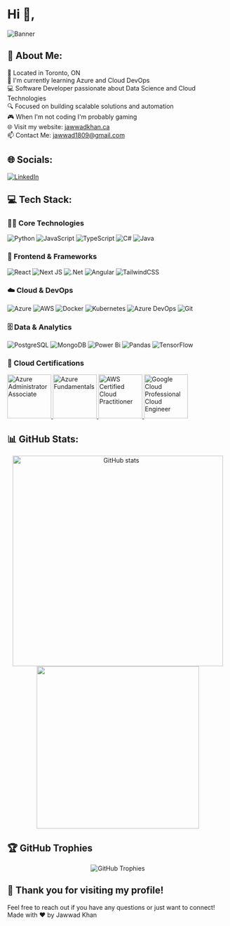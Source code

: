 
# Hi 👋,
![Banner](https://i.imgur.com/2BO2dfo.png)

## 💫 About Me:
🚩 Located in Toronto, ON  
🌱 I'm currently learning Azure and Cloud DevOps  
💻 Software Developer passionate about Data Science and Cloud Technologies  
🔍 Focused on building scalable solutions and automation    
🎮 When I'm not coding I'm probably gaming  
🌐 Visit my website: [jawwadkhan.ca](https://jawwadkhan.ca)  
📫 Contact Me: [jawwad1809@gmail.com](mailto:jawwad1809@gmail.com)

## 🌐 Socials:
[![LinkedIn](https://img.shields.io/badge/LinkedIn-%230077B5.svg?logo=linkedin&logoColor=white)](https://linkedin.com/in/jawwad77) 

## 💻 Tech Stack:

### 🧑‍💻 Core Technologies
![Python](https://img.shields.io/badge/python-3670A0?style=for-the-badge&logo=python&logoColor=ffdd54) 
![JavaScript](https://img.shields.io/badge/javascript-%23323330.svg?style=for-the-badge&logo=javascript&logoColor=%23F7DF1E) 
![TypeScript](https://img.shields.io/badge/typescript-%23007ACC.svg?style=for-the-badge&logo=typescript&logoColor=white) 
![C#](https://img.shields.io/badge/c%23-%23239120.svg?style=for-the-badge&logo=c-sharp&logoColor=white)
![Java](https://img.shields.io/badge/java-%23ED8B00.svg?style=for-the-badge&logo=java&logoColor=white)

### 🎨 Frontend & Frameworks
![React](https://img.shields.io/badge/react-%2320232a.svg?style=for-the-badge&logo=react&logoColor=%2361DAFB) 
![Next JS](https://img.shields.io/badge/Next-black?style=for-the-badge&logo=next.js&logoColor=white) 
![.Net](https://img.shields.io/badge/.NET-5C2D91?style=for-the-badge&logo=.net&logoColor=white)
![Angular](https://img.shields.io/badge/angular-%23DD0031.svg?style=for-the-badge&logo=angular&logoColor=white)
![TailwindCSS](https://img.shields.io/badge/tailwindcss-%2338B2AC.svg?style=for-the-badge&logo=tailwind-css&logoColor=white)

### ☁️ Cloud & DevOps
![Azure](https://img.shields.io/badge/azure-%230072C6.svg?style=for-the-badge&logo=microsoftazure&logoColor=white) 
![AWS](https://img.shields.io/badge/AWS-%23FF9900.svg?style=for-the-badge&logo=amazon-aws&logoColor=white) 
![Docker](https://img.shields.io/badge/docker-%230db7ed.svg?style=for-the-badge&logo=docker&logoColor=white) 
![Kubernetes](https://img.shields.io/badge/kubernetes-%23326ce5.svg?style=for-the-badge&logo=kubernetes&logoColor=white) 
![Azure DevOps](https://img.shields.io/badge/Azure%20DevOps-0078D7?style=for-the-badge&logo=azure-devops&logoColor=white)
![Git](https://img.shields.io/badge/git-%23F05033.svg?style=for-the-badge&logo=git&logoColor=white) 

### 🗄️ Data & Analytics
![PostgreSQL](https://img.shields.io/badge/PostgreSQL-316192?style=for-the-badge&logo=postgresql&logoColor=white)
![MongoDB](https://img.shields.io/badge/MongoDB-%234ea94b.svg?style=for-the-badge&logo=mongodb&logoColor=white)
![Power Bi](https://img.shields.io/badge/power_bi-F2C811?style=for-the-badge&logo=powerbi&logoColor=black)
![Pandas](https://img.shields.io/badge/pandas-%23150458.svg?style=for-the-badge&logo=pandas&logoColor=white) 
![TensorFlow](https://img.shields.io/badge/TensorFlow-%23FF6F00.svg?style=for-the-badge&logo=TensorFlow&logoColor=white)

### 📜 Cloud Certifications
<div align="left">
  <a href="https://learn.microsoft.com/en-us/certifications/azure-administrator/">
    <img src="https://images.credly.com/size/340x340/images/336eebfc-0ac3-4553-9a67-b402f491f185/azure-administrator-associate-600x600.png" width="100" alt="Azure Administrator Associate"/>
  </a>
  <a href="https://learn.microsoft.com/en-us/certifications/azure-fundamentals/">
    <img src="https://images.credly.com/size/340x340/images/be8fcaeb-c769-4858-b567-ffaaa73ce8cf/image.png" width="100" alt="Azure Fundamentals"/>
  </a>
  <a href="https://aws.amazon.com/certification/certified-cloud-practitioner/">
    <img src="https://images.credly.com/size/340x340/images/00634f82-b07f-4bbd-a6bb-53de397fc3a6/image.png" width="100" alt="AWS Certified Cloud Practitioner"/>
  </a>
  <a href="https://google.accredible.com/">
    <img src="https://templates.images.credential.net/16590187933301617801540872729153.png" width="100" alt="Google Cloud Professional Cloud Engineer"/>
  </a>
</div>

## 📊 GitHub Stats:
<div align="center">
  <img src="https://github-readme-stats.vercel.app/api?username=jawwadk&rank_icon=github&count_private=true&include_all_commits=true&show_icons=true&theme=tokyonight" alt="GitHub stats" width="480"/>
  <img src="https://github-readme-stats.vercel.app/api/top-langs/?username=jawwadk&layout=compact&theme=tokyonight&langs_count=10" width="370"/>
</div>

## 🏆 GitHub Trophies
<div align="center">
  <img src="https://github-profile-trophy.vercel.app/?username=JawwadK&theme=tokyonight&row=1&column=7&margin-w=15&margin-h=15" alt="GitHub Trophies"/>
</div>

## 🙏 Thank you for visiting my profile!
Feel free to reach out if you have any questions or just want to connect!  
Made with ❤️ by Jawwad Khan
